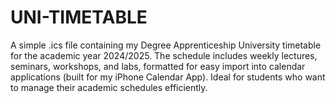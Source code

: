 # UNI-TIMETABLE
A simple .ics file containing my Degree Apprenticeship University timetable for the academic year 2024/2025. The schedule includes weekly lectures, seminars, workshops, and labs, formatted for easy import into calendar applications (built for my iPhone Calendar App). Ideal for students who want to manage their academic schedules efficiently.
